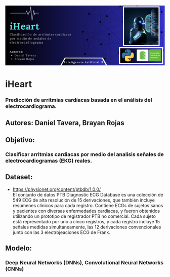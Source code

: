 
![iHeart](https://github.com/drtaverac/iHeart/blob/main/IHeart.jpg)
# iHeart
### Predicción de arritmias cardíacas basada en el análisis del electrocardiograma.

## Autores: Daniel Tavera, Brayan Rojas

## Objetivo: 
### Clasificar arritmias cardiacas por medio del analisis señales de electrocardiogramas (EKG) reales.

## Dataset:
 - https://physionet.org/content/ptbdb/1.0.0/<br>
El conjunto de datos PTB Diagnostic ECG Database es una colección de 549 ECG de alta resolución de 15 derivaciones, que también incluye resúmenes clínicos para cada registro. Contiene ECGs de sujetos sanos y pacientes con diversas enfermedades cardíacas, y fueron obtenidos utilizando un prototipo de registrador PTB no comercial. Cada sujeto está representado por uno a cinco registros, y cada registro incluye 15 señales medidas simultáneamente, las 12 derivaciones convencionales junto con las 3 electrojeaciones ECG de Frank.


## Modelo: 
### Deep Neural Networks (DNNs), Convolutional Neural Networks (CNNs)
